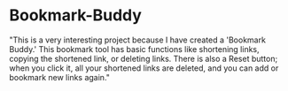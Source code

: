 # Bookmark-Buddy
"This is a very interesting project because I have created a 'Bookmark Buddy.' This bookmark tool has basic functions like shortening links, copying the shortened link, or deleting links. There is also a Reset button; when you click it, all your shortened links are deleted, and you can add or bookmark new links again."
